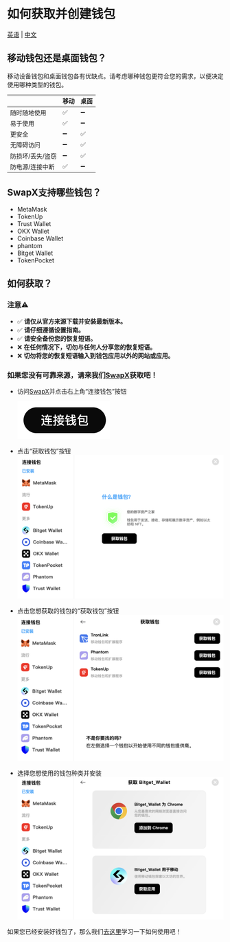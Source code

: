 # 如何获取并创建钱包

[英语](create_wallet.EN.md) | [中文](create_wallet.md)

## 移动钱包还是桌面钱包？

移动设备钱包和桌面钱包各有优缺点。请考虑哪种钱包更符合您的需求，以便决定使用哪种类型的钱包。

| | 移动 | 桌面 |
| --------------------------------- | ------ | ------- |
| 随时随地使用 | ✅ | ➖ |
| 易于使用 | ✅ | ➖ |
| 更安全 | ➖ | ✅ |
| 无障碍访问 | ➖ | ✅ |
| 防损坏/丢失/盗窃 | ➖ | ✅ |
| 防电源/连接中断 | ✅ | ➖ |



## SwapX支持哪些钱包？

* MetaMask 
* TokenUp  
* Trust Wallet  
* OKX Wallet
* Coinbase Wallet
* phantom
* Bitget Wallet
* TokenPocket

## 如何获取？


### 注意⚠️
  * ✅ **请仅从官方来源下载并安装最新版本。**
  * ✅ **请仔细遵循设置指南。**
  * ✅ **请安全备份您的恢复短语。**
  * ❌ **在任何情况下，切勿与任何人分享您的恢复短语。**
  * ❌ **切勿将您的恢复短语输入到钱包应用以外的网站或应用。**
 
### 如果您没有可靠来源，请来我们[SwapX](https://swapx.exchange/)获取吧！

* 访问[SwapX](https://swapx.exchange/)并点击右上角“连接钱包”按钮

  ![alt text](image.png)
* 点击“获取钱包”按钮
  ![alt text](image-1.png)
* 点击您想获取的钱包的“获取钱包”按钮
  ![alt text](image-2.png)
* 选择您想使用的钱包种类并安装
  ![alt text](image-3.png)

如果您已经安装好钱包了，那么我们[去这里](../wallet_guide(XOC)/connect_wallet.md)学习一下如何使用吧！
